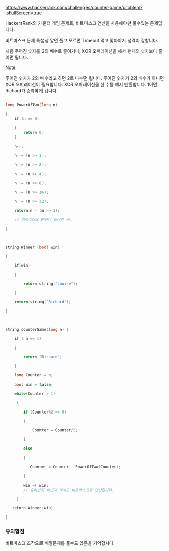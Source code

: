 https://www.hackerrank.com/challenges/counter-game/problem?isFullScreen=true

HackersRank의 카운터 게임 문제로, 비트마스크 연산을 사용해야만 풀수있는 문제입니다.

비트마스크 문제 특성상 알면 풀고 모르면 Timeout 먹고 맞아야지 성격이 강합니다. 


처음 주어진 숫자를 2의 배수로 줄이거나, XOR 오퍼레이션을 해서 현재의 숫자보다 줄이면 됩니다. 

> [!NOTE]
> 주어진 숫자가 2의 배수라고 하면 2로 나누면 됩니다. 
> 주어진 숫자가 2의 배수가 아니면 XOR 오퍼레이션이 필요합니다.  XOR 오퍼레이션을 한 수를 빼서 반환합니다.
> 1이면  Richard가 승리하게 됩니다. 


```cpp

long PowerOfTwo(long n)

{
    if (n == 0)

    {
        return 0;
    }

    n--;

    n |= (n >> 1);

    n |= (n >> 2);

    n |= (n >> 4);

    n |= (n >> 8);

    n |= (n >> 16);

    n |= (n >> 32);

    return n - (n >> 1);

	// 비트마스크 연산이 들어간 곳.

}

  

string Winner (bool win)

{

    if(win)

    {

        return string("Louise");

    }

    return string("Richard");

}

  

string counterGame(long n) {

    if ( n == 1)

    {

        return "Richard";

    }

    long Counter = n;

    bool win = false;

    while(Counter > 1)

     {

        if (Counter%2 == 0)

        {

            Counter = Counter/2;

        }

        else

        {

           Counter = Counter - PowerOfTwo(Counter);

        }

        win =! win;
        // 승리인지 아닌지 역시도 비트마스크로 연산합니다. 

     }

   return Winner(win);

}

```

### 유의할점 

비트마스크 조작으로 배열문제를 풀수도 있음을 기억합시다. 